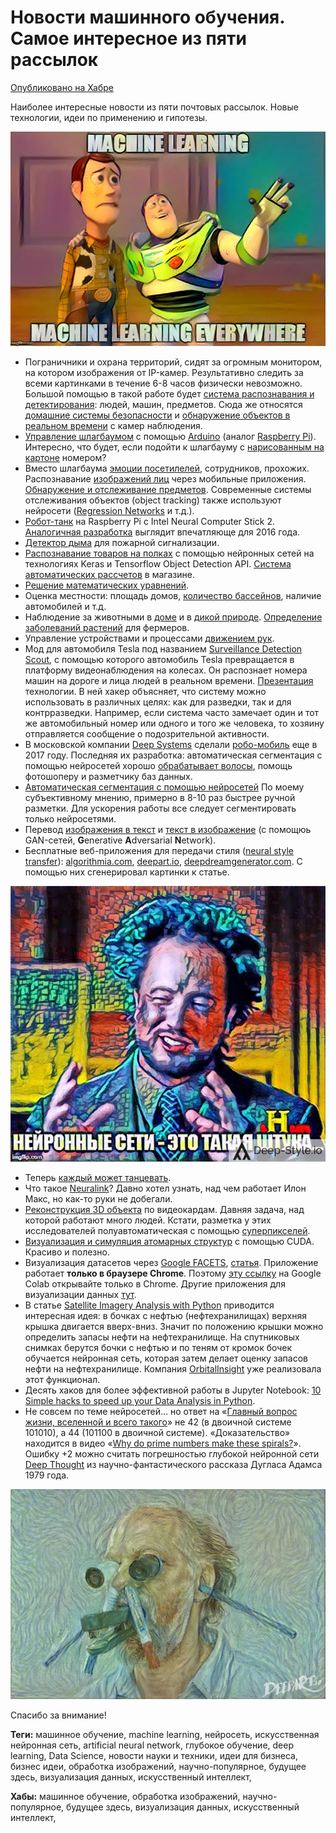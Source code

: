 # Новости машинного обучения. Самое интересное из пяти рассылок

[Опубликовано на Хабре](https://habr.com/ru/news/t/483098/)

Наиболее интересные новости из пяти почтовых рассылок. Новые технологии, идеи по применению и гипотезы.

![Machine Learning everywhere](data/2020.01.06_deep_machine_learning_everywhere.jpg)

  * Пограничники и охрана территорий, сидят за огромным монитором, на котором изображения от IP-камер. Результативно следить за всеми картинками в течение 6-8 часов физически невозможно. Большой помощью в такой работе будет [система распознавания и детектирования](https://youtu.be/YqCIqNeYmOA): людей, машин, предметов. Сюда же относятся [домашние системы безопасности](https://youtu.be/E6mkaFc59p0) и [обнаружение объектов в реальном времени](https://youtu.be/xhp47v5OBXQ) с камер наблюдения.
  * [Управление шлагбаумом](https://youtu.be/wGVipPfr4UE) с помощью [Arduino](https://www.arduino.cc) (аналог [Raspberry Pi](https://www.raspberrypi.org)). Интересно, что будет, если подойти к шлагбауму с [нарисованным на картоне](https://youtu.be/Bswsbh-KTLQ) номером?
  * Вместо шлагбаума [эмоции посетилелей](https://youtu.be/BEkZ8nl4Nd8), сотрудников, прохожих. Распознавание [изображений лиц](https://youtu.be/BqQT4sIOYA0) через мобильные приложения. [Обнаружение и отслеживание предметов](https://youtu.be/M6FsOHbq2ro). Современные системы отслеживания объектов (object tracking) также используют нейросети ([Regression Networks](https://youtu.be/kMhwXnLgT_I) и т.д.).
  * [Робот-танк](https://habr.com/ru/post/459126) на Raspberry Pi с Intel Neural Computer Stick 2. [Аналогичная разработка](https://youtu.be/z9gSZwVMybc) выглядит впечатляюще для 2016 года.
  * [Детектор дыма](https://youtu.be/g4cxpcj2UFA) для пожарной сигнализации.
  * [Распознавание товаров на полках](https://habr.com/ru/company/true_engineering/blog/416123/) с помощью нейронных сетей на технологиях Keras и Tensorflow Object Detection API. [Система автоматических рассчетов](https://youtu.be/yeS8TJwBAFs) в магазине.
  * [Решение математических уравнений](https://youtu.be/iss52uQS6jo).
  * Оценка местности: площадь домов, [количество бассейнов](https://towardsdatascience.com/object-detection-on-aerial-imagery-using-retinanet-626130ba2203), наличие автомобилей и т.д.
  * Наблюдение за животными в [доме](https://youtu.be/gGqVNuYol6o) и в [дикой природе](https://youtu.be/_54dNgKqHY8). [Определение заболеваний растений](https://youtu.be/MD61bddZtbg) для фермеров.
  * Управление устройствами и процессами [движением рук](https://habr.com/ru/post/466781/).
  * Мод для автомобиля Tesla под названием [Surveillance Detection Scout](https://youtu.be/zk7DIiStgr4), с помощью которого автомобиль Tesla превращается в платформу видеонаблюдения на колесах. Он распознает номера машин на дороге и лица людей в реальном времени. [Презентация](https://youtu.be/qR7gm1RsdGg) технологии. В ней хакер объясняет, что систему можно использовать в различных целях: как для разведки, так и для контрразведки. Например, если система часто замечает один и тот же автомобильный номер или одного и того же человека, то хозяину отправляется сообщение о подозрительной активности.
  * В московской компании [Deep Systems](https://deepsystems.ai/ru) сделали [робо-мобиль](https://youtu.be/VuweCfAGZjU) еще в 2017 году. Последняя их разработка: автоматическая сегментация с помощью нейросетей хорошо [обрабатывает волосы](https://youtu.be/8R7oxGXhJkY), помощь фотошоперу и разметчику баз данных.
  * [Автоматическая сегментация с помощью нейросетей](https://youtu.be/rpp7ZhGb1IQ) По моему субъективному мнению, примерно в 8-10 раз быстрее ручной разметки. Для ускорения работы все следует сегментировать только нейросетями.
  * Перевод [изображения в текст](https://youtu.be/e-WB4lfg30M) и [текст в изображение](https://youtu.be/rAbhypxs1qQ) (с помощюь GAN-сетей, **G**enerative **A**dversarial **N**etwork).
  * Бесплатные веб-приложения для передачи стиля ([neural style transfer](https://colab.research.google.com/github/tensorflow/docs/blob/master/site/en/tutorials/generative/style_transfer.ipynb)): [algorithmia.com](https://demos.algorithmia.com/deep-style), [deepart.io](https://deepart.io), [deepdreamgenerator.com](https://deepdreamgenerator.com). С помощью них сгенерировал картинки к статье.

![Neural networks are](data/2020.01.06_neural_networks_are.jpg)

  * Теперь [каждый может танцевать](https://youtu.be/4J0cpdR7qec).
  * Что такое [Neuralink](https://youtu.be/9uRK8Delzvk)? Давно хотел узнать, над чем работает Илон Макс, но как-то руки не добегали.
  * [Реконструкция 3D объекта](https://youtu.be/OrHLacCDZVQ) по видеокардам. Давняя задача, над которой работают много людей. Кстати, разметка у этих исследователей полуавтоматическая с помощью [суперпикселей](https://youtu.be/OrHLacCDZVQ?t=107).
  * [Визуализация и симуляция атомарных структур](https://youtu.be/DWWXaUNVZM4) с помощью CUDA. Красиво и полезно.
  * Визуализация датасетов через [Google FACETS](https://youtu.be/y7cem6PsDjg?t=182), [статья](https://towardsdatascience.com/visualising-machine-learning-datasets-with-googles-facets-462d923251b3). Приложение работает **только в браузере Chrome**. Поэтому [эту ссылку](https://colab.research.google.com/drive/15XYYCo2D4sMYl0ZC3Tm8wVrp0UlzHljR) на Google Colab открывайте только в Chrome. Другие приложения для визуализации данных [тут](https://github.com/parulnith/Data-Visualisation-libraries).
  * В статье [Satellite Imagery Analysis with Python](https://medium.com/analytics-vidhya/satellite-imagery-analysis-with-python-3f8ccf8a7c32) приводится интересная идея: в бочках с нефтью (нефтехранилищах) верхняя крышка двигается вверх-вниз. Значит по положению крышки можно определить запасы нефти на нефтехранилище. На спутниковых снимках берутся бочки с нефтью и по теням от кромок бочек обучается нейронная сеть, которая затем делает оценку запасов нефти на нефтехранилище. Компания [OrbitalInsight](https://orbitalinsight.com/products/go-energy/) уже реализовала этот функционал.
  * Десять хаков для более эффективной работы в Jupyter Notebook: [10 Simple hacks to speed up your Data Analysis in Python](https://github.com/parulnith/10-Simple-hacks-to-speed-up-your-Data-Analysis-in-Python).
  * Не совсем по теме нейросетей... но ответ на «[Главный вопрос жизни, вселенной и всего такого](https://ru.wikipedia.org/wiki/%D0%9E%D1%82%D0%B2%D0%B5%D1%82_%D0%BD%D0%B0_%D0%B3%D0%BB%D0%B0%D0%B2%D0%BD%D1%8B%D0%B9_%D0%B2%D0%BE%D0%BF%D1%80%D0%BE%D1%81_%D0%B6%D0%B8%D0%B7%D0%BD%D0%B8,_%D0%B2%D1%81%D0%B5%D0%BB%D0%B5%D0%BD%D0%BD%D0%BE%D0%B9_%D0%B8_%D0%B2%D1%81%D0%B5%D0%B3%D0%BE_%D1%82%D0%B0%D0%BA%D0%BE%D0%B3%D0%BE)» не 42 (в двоичной системе 101010), а 44 (101100 в двоичной системе). «Доказательство» находится в видео «[Why do prime numbers make these spirals?](https://youtu.be/EK32jo7i5LQ)». Ошибку +2 можно считать погрешностью глубокой нейронной сети [Deep Thought](https://youtu.be/5ZLtcTZP2js) из научно-фантастического рассказа Дугласа Адамса 1979 года.

![Deep office man](data/2020.01.06_deep_office_man.jpg)

Спасибо за внимание!

**Теги:** машинное обучение, machine learning, нейросеть, искусственная нейронная сеть, artificial neural network, глубокое обучение, deep learning, Data Science, новости науки и техники, идеи для бизнеса, бизнес идеи, обработка изображений, научно-популярное, будущее здесь, визуализация данных, искусственный интеллект, 

**Хабы:** машинное обучение, обработка изображений, научно-популярное, будущее здесь, визуализация данных, искусственный интеллект,
